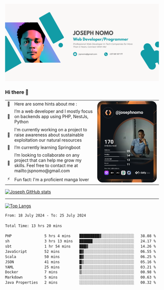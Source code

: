 ![Banner of my profile!](/Joseph_NOMO_NEW.png "Banner")

### Hi there 👋

<!--- | --  | 👋  | Here are some hints about me :                                                                                                 | <td rowspan=6><img src="/devcard.svg" width="400" alt="Joseph NOMO's Dev Card"/></td> |
| --- | --- | ------------------------------------------------------------------------------------------------------------------------------ | ------------------------------------------------------------------------------------- |
| --  | 🔭  | I’m a web developer and I mostly focus on backends app using PHP, NestJs, Python                                               |
| --  | 🦁  | I'm currently working on a project to raise awareness about sustainable exploitation our natural resources                     |
| --  | 🌱  | I’m currently learning Springboot                                                                                              |
| --  | 👯  | I’m looking to collaborate on any project that can help me grow my skills. Feel free to contact me at mailto:jspnomo@gmail.com |
| --  | ⚡  | Fun fact: I'm a proficient manga lover                                                                                         |
--->

<table>
    <tr>
        <td width="1%">👋</td>
        <td width="55%">Here are some hints about me :</td>
        <td rowspan=6 width="44%"><img src="/devcard.svg" width="400" alt="Joseph NOMO's Dev Card"/></td>
    </tr>
    <tr>
        <td>🔭</td>
        <td>I’m a web developer and I mostly focus on backends app using PHP, NestJs, Python</td>
    </tr>
    <tr>
        <td>🦁</td>
        <td>I'm currently working on a project to raise awareness about sustainable exploitation our natural resources</td>
    </tr>
    <tr>
        <td>🌱</td>
        <td>I’m currently learning Springboot</td>
    </tr>
    <tr>
        <td>👯</td>
        <td>I’m looking to collaborate on any project that can help me grow my skills. Feel free to contact me at mailto:jspnomo@gmail.com</td>
    </tr>
    <tr>
        <td>⚡</td>
        <td>Fun fact: I'm a proficient manga lover</td>
    </tr>

</table>

[![Joseph GitHub stats](https://github-readme-stats-seven-sigma-53.vercel.app/api?username=Jspascal)](https://github.com/Jspascal/github-readme-stats)

---

[![Top Langs](https://github-readme-stats-seven-sigma-53.vercel.app/api/top-langs/?username=Jspascal&layout=compact)](https://github.com/Jspascal/github-readme-stats)

<!--START_SECTION:waka-->

```txt
From: 18 July 2024 - To: 25 July 2024

Total Time: 13 hrs 20 mins

PHP               5 hrs 4 mins    █████████▓░░░░░░░░░░░░░░░   38.08 %
sh                3 hrs 13 mins   ██████░░░░░░░░░░░░░░░░░░░   24.17 %
sbt               1 hr 54 mins    ███▓░░░░░░░░░░░░░░░░░░░░░   14.26 %
JavaScript        52 mins         █▓░░░░░░░░░░░░░░░░░░░░░░░   06.55 %
Scala             50 mins         █▓░░░░░░░░░░░░░░░░░░░░░░░   06.25 %
JSON              41 mins         █▒░░░░░░░░░░░░░░░░░░░░░░░   05.16 %
YAML              25 mins         ▓░░░░░░░░░░░░░░░░░░░░░░░░   03.21 %
Docker            7 mins          ▒░░░░░░░░░░░░░░░░░░░░░░░░   00.98 %
Markdown          5 mins          ░░░░░░░░░░░░░░░░░░░░░░░░░   00.63 %
Java Properties   2 mins          ░░░░░░░░░░░░░░░░░░░░░░░░░   00.32 %
```

<!--END_SECTION:waka-->
